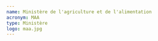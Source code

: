 ```yaml
---
name: Ministère de l'agriculture et de l'alimentation
acronym: MAA
type: Ministère
logo: maa.jpg
---
```

